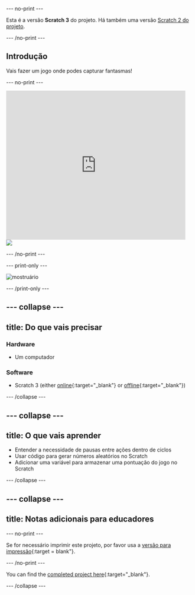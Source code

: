 \--- no-print \---

Esta é a versão **Scratch 3** do projeto. Há também uma versão [Scratch 2 do projeto](https://projects.raspberrypi.org/en/projects/ghostbusters-scratch2).

\--- /no-print \---

## Introdução

Vais fazer um jogo onde podes capturar fantasmas!

\--- no-print \---

<div class="scratch-preview">
  <iframe allowtransparency="true" width="485" height="402" src="https://scratch.mit.edu/projects/embed/276874679/?autostart=false" frameborder="0" scrolling="no"></iframe>
  <img src="images/showcase-static.png">
</div>

\--- /no-print \---

\--- print-only \---

![mostruário](images/showcase-static.png)

\--- /print-only \---

## \--- collapse \---

## title: Do que vais precisar

### Hardware

- Um computador

### Software

- Scratch 3 (either [online](https://rpf.io/scratchon){:target="_blank"} or [offline](https://rpf.io/scratchoff){:target="_blank"})

\--- /collapse \---

## \--- collapse \---

## title: O que vais aprender

- Entender a necessidade de pausas entre ações dentro de ciclos
- Usar código para gerar números aleatórios no Scratch
- Adicionar uma variável para armazenar uma pontuação do jogo no Scratch

\--- /collapse \---

## \--- collapse \---

## title: Notas adicionais para educadores

\--- no-print \---

Se for necessário imprimir este projeto, por favor usa a [versão para impressão](https://projects.raspberrypi.org/en/projects/ghostbusters/print){:target = blank"}.

\--- /no-print \---

You can find the [completed project here](https://rpf.io/p/en/ghostbusters-get){:target="_blank"}.

\--- /collapse \---